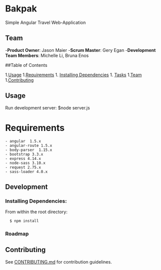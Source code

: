 # Bakpak 

Simple Angular Travel Web-Application

## Team

-__Product Owner__: Jason Maier
-__Scrum Master__: Gery Egan
-__Development Team Members__: Michelle Li, Bruna Enos 

##Table of Contents

1.[Usage](#Usage)
1.[Requirements](#development)
	1. [Installing Dependencies](#installing-dependencies)
	1. [Tasks](#tasks)
1.[Team](#team)
1.[Contributing](#contributing)

## Usage

Run development server: $node server.js

# Requirements

    - angular  1.5.x
    - angular-route 1.5.x
    - body-parser  1.15.x
    - bootstrap 3.3.x
    - express 4.14.x
    - node-sass 3.10.x
    - request 2.75.x
    - sass-loader 4.0.x


## Development

### Installing Dependencies:

From within the root directory:

```sh
  $ npm install
```
### Roadmap

## Contributing

See [CONTRIBUTING.md](CONTRIBUTING.md) for contribution guidelines.